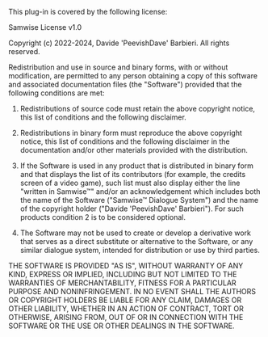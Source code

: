 This plug-in is covered by the following license:

Samwise License v1.0

Copyright (c) 2022-2024, Davide 'PeevishDave' Barbieri. All rights reserved.

Redistribution and use in source and binary forms, with or without 
modification, are permitted to any person obtaining a copy of this 
software and associated documentation files (the "Software") provided that the following conditions are met:

1. Redistributions of source code must retain the above copyright notice, 
this list of conditions and the following disclaimer.

2. Redistributions in binary form must reproduce the above copyright 
notice, this list of conditions and the following disclaimer in the
documentation and/or other materials provided with the distribution. 

3. If the Software is used in any product that is distributed in binary 
form and that displays the list of its contributors (for example, the 
credits screen of a video game), such list must also display either the 
line "written in Samwise™" and/or an acknowledgement which includes both the 
name of the Software ("Samwise™ Dialogue System") and the name of the copyright 
holder ("Davide 'PeevishDave' Barbieri"). For such products condition 2 
is to be considered optional.

4. The Software may not be used to create or develop a derivative work that serves 
as a direct substitute or alternative to the Software, or any similar dialogue system, 
intended for distribution or use by third parties.

THE SOFTWARE IS PROVIDED "AS IS", WITHOUT WARRANTY OF ANY KIND, EXPRESS OR 
IMPLIED, INCLUDING BUT NOT LIMITED TO THE WARRANTIES OF MERCHANTABILITY, 
FITNESS FOR A PARTICULAR PURPOSE AND NONINFRINGEMENT. IN NO EVENT SHALL 
THE AUTHORS OR COPYRIGHT HOLDERS BE LIABLE FOR ANY CLAIM, DAMAGES OR OTHER 
LIABILITY, WHETHER IN AN ACTION OF CONTRACT, TORT OR OTHERWISE, ARISING 
FROM, OUT OF OR IN CONNECTION WITH THE SOFTWARE OR THE USE OR OTHER 
DEALINGS IN THE SOFTWARE.